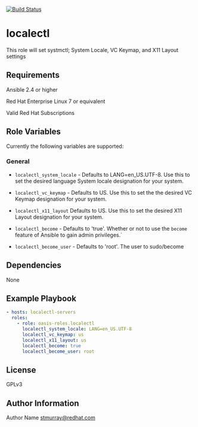 [![Build Status](https://travis-ci.org/oasis-roles/localectl.svg?branch=master)](https://travis-ci.org/oasis-roles/localectl)

localectl
===========

This role will set systmctl; System Locale, VC Keymap, and X11 Layout settings

Requirements
------------

Ansible 2.4 or higher

Red Hat Enterprise Linux 7 or equivalent

Valid Red Hat Subscriptions

Role Variables
--------------

Currently the following variables are supported:

### General

* `localectl_system_locale` - Defaults to LANG=en_US.UTF-8. Use this to set the desired language System locale designation for your system.

* `localectl_vc_keymap` - Defaults to US.  Use this to set the the desired VC Keymap designation for your system.

* `localectl_x11_layout` Defaults to US.  Use this to set the desired X11 Layout designation for your system.

* `localectl_become` - Defaults to 'true'.  Whether or not to use the    `become` feature of Ansible to gain admin privileges.`

* `localectl_become_user` - Defaults to 'root'.  The user to sudo/become

Dependencies
------------

None

Example Playbook
----------------

```yaml
- hosts: localectl-servers
  roles:
    - role: oasis-roles.localectl
      localectl_system_locale: LANG=en_US.UTF-8
      localectl_vc_keymap: us
      localectl_x11_layout: us
      localectl_become: true
      localectl_become_user: root
```

License
-------

GPLv3

Author Information
------------------

Author Name <stmurray@redhat.com>
